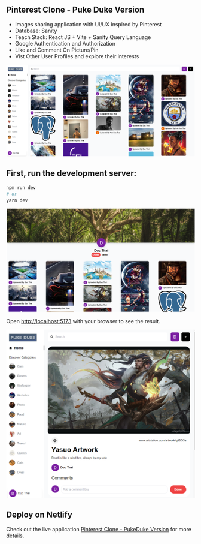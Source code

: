 

## Pinterest Clone - Puke Duke Version

* Images sharing application with UI/UX inspired by Pinterest
* Database: Sanity 
* Teach Stack: React JS + Vite + Sanity Query Language
* Google Authentication and Authorization 
* Like and Comment On Picture/Pin
* Vist Other User Profiles and explore their interests

![pic1](pinteret1.png)

## First, run the development server:

```bash
npm run dev
# or
yarn dev
```

![pic2](pinterest2.png)


Open [http://localhost:5173](http://localhost:5173) with your browser to see the result.

![pic3](pinterest3.png)


## Deploy on Netlify


Check out the live application  [Pinterest Clone - PukeDuke Version](https://playful-pudding-ba904e.netlify.app/) for more details.
